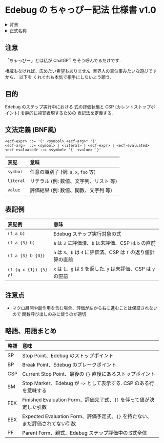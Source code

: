# Edebug の ちゃっぴー記法 仕様書 v1.0

<details><summary>背景</summary>
Emacs の補完機能で \*Completions\* バッファに補完候補が表示されない
バグに困った私が Edebug を使って調査し、ChatGPT と対話するうちに
「ひとまず用語と記法を定義しよう」となり、勝手に取り決めたものです.
</details>

<details><summary>正式名称</summary>
Edebug の ちゃっぴー記法 (Edebug ChaP Format 略称 ECF)
</details>

## 注意
「ちゃっぴー」とは私が ChatGPT をそう呼んでるだけです.

権威もなければ、広めたい希望もありません.
業界人の真似事みたいな遊びですから、
以下を くれぐれも本気で相手にしないよう願う.

## 目的
Edebug のステップ実行中における 式の評価状態と 
CSP (カレントストップポイント) を静的に視覚表現するための
表記法を定義する.

## 文法定義 (BNF風)
```
<ecf-expr> ::= '(' <symbol> <ecf-arg>* ')'
<ecf-arg>  ::= <symbol> | <literal> | <ecf-expr> | <ecf-evaluated>
<ecf-evaluated> ::= <symbol> '{' <value> '}'
```
| 表記      | 意味                                   |
|:----------|:---------------------------------------|
| `symbol`  | 任意の識別子 (例: `a`, `x`, `foo` 等)  |
| `literal` | リテラル (例: 数値、文字列、リスト 等) |
| `value`   | 評価結果 (例: 数値、関数、文字列 等)   |

## 表記例

| 表記例 | 意味 |
|:-------|:-----|
| `(f a b)` | Edebug ステップ実行対象の式 |
| `(f a {3} b)` | `a` は `3` に評価済、`b` は未評価、CSP は `b` の直前 |
| `(f a {3} b {4})` | `a` は `3`、`b` は `4` に評価済、CSP は `f` の返り値計算の直前 |
| `(f (g x {1}) {5} y)` | `x` は `1`、`g` は `5` を返した. `y` は未評価、CSP は `y` の直前 |

## 注意点
- マクロ展開や副作用を含む場合、評価が左から右に進むことは保証されないので
  関数呼び出しのみに使うのが適切

## 略語、用語まとめ

| 略語 | 意味 |
|:-----|:-----|
| SP   | Stop Point、Edebug のストップポイント |
| BP   | Break Point、Edebug のブレークポイント |
| CSP  | Current Stop Point、最後の `{}` 直後にあるストップポイント |
| SM   | Stop Marker、Edebug が `=>` として表示する. CSP のある行を意味する |
| FEX  | Finished Evaluation Form、評価完了式、`{}` を伴って値が決定した引数 |
| EEX  | Expected Evaluation Form、評価予定式、`{}` を持たない、まだ評価されてない引数 |
| PF   | Parent Form、親式、Edebug ステップ評価中の S式全体 |
